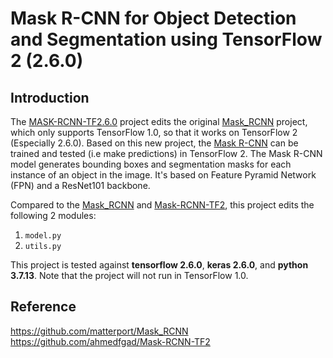 # Mask R-CNN for Object Detection and Segmentation using TensorFlow 2 (2.6.0)

## Introduction
The [MASK-RCNN-TF2.6.0](https://github.com/winovation/Mask-RCNN-TF2.6.0) project edits the original [Mask_RCNN](https://github.com/matterport/Mask_RCNN) project, which only supports TensorFlow 1.0, so that it works on TensorFlow 2 (Especially 2.6.0). Based on this new project, the [Mask R-CNN](https://arxiv.org/abs/1703.06870) can be trained and tested (i.e make predictions) in TensorFlow 2. The Mask R-CNN model generates bounding boxes and segmentation masks for each instance of an object in the image. It's based on Feature Pyramid Network (FPN) and a ResNet101 backbone.

Compared to the [Mask_RCNN](https://github.com/matterport/Mask_RCNN) and [Mask-RCNN-TF2](https://github.com/ahmedfgad/Mask-RCNN-TF2), this project edits the following 2 modules:

1. `model.py`
2. `utils.py`

This project is tested against **tensorflow 2.6.0**, **keras 2.6.0**, and **python 3.7.13**. Note that the project will not run in TensorFlow 1.0.

## Reference
https://github.com/matterport/Mask_RCNN  
https://github.com/ahmedfgad/Mask-RCNN-TF2
